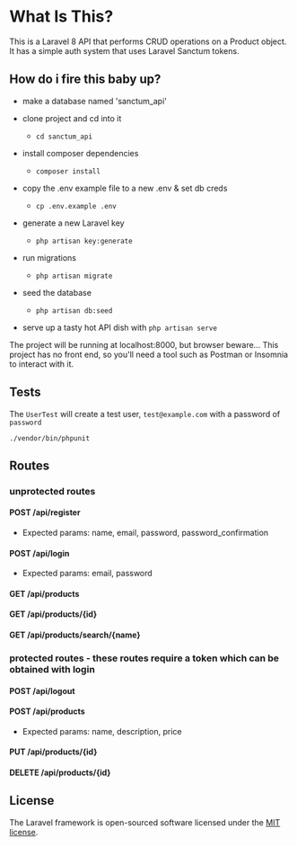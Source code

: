 # What Is This?

This is a Laravel 8 API that performs CRUD operations on a Product object. It has a simple auth system that uses Laravel Sanctum tokens.

## How do i fire this baby up?

* make a database named 'sanctum_api'

* clone project and cd into it
    - `cd sanctum_api`
* install composer dependencies
    - `composer install`
* copy the .env example file to a new .env & set db creds
    - `cp .env.example .env`
* generate a new Laravel key 
    - `php artisan key:generate`
* run migrations
    - `php artisan migrate`
* seed the database
    - `php artisan db:seed`

* serve up a tasty hot API dish with `php artisan serve`

The project will be running at localhost:8000, but browser beware... This project has no front end, so you'll need a tool such as Postman or Insomnia to interact with it. 

## Tests

The `UserTest` will create a test user, `test@example.com` with a password of `password`

`./vendor/bin/phpunit`

## Routes

### unprotected routes
#### POST /api/register
* Expected params: name, email, password, password_confirmation
#### POST /api/login
* Expected params: email, password
#### GET /api/products
#### GET /api/products/{id}
#### GET /api/products/search/{name}

### protected routes - these routes require a token which can be obtained with login
#### POST /api/logout
#### POST /api/products
* Expected params: name, description, price
#### PUT /api/products/{id}
#### DELETE /api/products/{id}

## License

The Laravel framework is open-sourced software licensed under the [MIT license](https://opensource.org/licenses/MIT).
